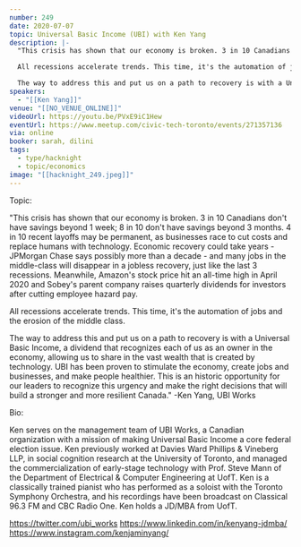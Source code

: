 ```yaml
---
number: 249
date: 2020-07-07
topic: Universal Basic Income (UBI) with Ken Yang
description: |-
  "This crisis has shown that our economy is broken. 3 in 10 Canadians don't have savings beyond 1 week; 8 in 10 don't have savings beyond 3 months. 4 in 10 recent layoffs may be permanent, as businesses race to cut costs and replace humans with technology. Economic recovery could take years - JPMorgan Chase says possibly more than a decade - and many jobs in the middle-class will disappear in a jobless recovery, just like the last 3 recessions. Meanwhile, Amazon's stock price hit an all-time high in April 2020 and Sobey's parent company raises quarterly dividends for investors after cutting employee hazard pay.

  All recessions accelerate trends. This time, it's the automation of jobs and the erosion of the middle class.

  The way to address this and put us on a path to recovery is with a Universal Basic Income, a dividend that recognizes each of us as an owner in the economy, allowing us to share in the vast wealth that is created by technology. UBI has been proven to stimulate the economy, create jobs and businesses, and make people healthier. This is an historic opportunity for our leaders to recognize this urgency and make the right decisions that will build a stronger and more resilient Canada." – Ken Yang, UBI Works
speakers:
  - "[[Ken Yang]]"
venue: "[[NO_VENUE_ONLINE]]"
videoUrl: https://youtu.be/PVxE9iC1Hew
eventUrl: https://www.meetup.com/civic-tech-toronto/events/271357136
via: online
booker: sarah, dilini
tags:
  - type/hacknight
  - topic/economics
image: "[[hacknight_249.jpeg]]"
---
```


Topic:

"This crisis has shown that our economy is broken. 3 in 10 Canadians don't have savings beyond 1 week; 8 in 10 don't have savings beyond 3 months. 4 in 10 recent layoffs may be permanent, as businesses race to cut costs and replace humans with technology. Economic recovery could take years - JPMorgan Chase says possibly more than a decade - and many jobs in the middle-class will disappear in a jobless recovery, just like the last 3 recessions. Meanwhile, Amazon's stock price hit an all-time high in April 2020 and Sobey's parent company raises quarterly dividends for investors after cutting employee hazard pay.

All recessions accelerate trends. This time, it's the automation of jobs and the erosion of the middle class.

The way to address this and put us on a path to recovery is with a Universal Basic Income, a dividend that recognizes each of us as an owner in the economy, allowing us to share in the vast wealth that is created by technology. UBI has been proven to stimulate the economy, create jobs and businesses, and make people healthier. This is an historic opportunity for our leaders to recognize this urgency and make the right decisions that will build a stronger and more resilient Canada."
-Ken Yang, UBI Works

Bio:

Ken serves on the management team of UBI Works, a Canadian organization with a mission of making Universal Basic Income a core federal election issue. Ken previously worked at Davies Ward Phillips & Vineberg LLP, in social cognition research at the University of Toronto, and managed the commercialization of early-stage technology with Prof. Steve Mann of the Department of Electrical & Computer Engineering at UofT. Ken is a classically trained pianist who has performed as a soloist with the Toronto Symphony Orchestra, and his recordings have been broadcast on Classical 96.3 FM and CBC Radio One. Ken holds a JD/MBA from UofT.

https://twitter.com/ubi_works
https://www.linkedin.com/in/kenyang-jdmba/
https://www.instagram.com/kenjaminyang/

